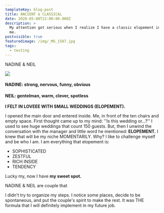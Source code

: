 ```yaml
---
templateKey: blog-post
title: ANCIENT & CLASSICAL
date: 2020-05-08T22:00:00.000Z
description: >
  My attention got serious when I realize I have a classic elopement in front of
  me.
postvisible: true
featuredimage: /img/_MG_1587.jpg
tags:
  - testing
---
```

NADINE & NEIL

![](/img/_MG_1874.jpg)

#### **NADINE:**     strong, nervous, funny, obvious

#### **NEIL:**            gentelman, warm, clever, spotless





**I FELT IN LOVEEE WITH SMALL WEDDINGS (ELOPEMENT).**

I opened the main door and entered inside. Me, in front of the ten chairs and empty space. First thought came up to my mind: ''Is this wedding or...?'' I used to see huge weddings that count 150 guests. But, then I unwind the conversation with the manager and little word he mentioned: **ELOPEMENT.** I knew that will be my niche MOMENTARILY.  Why? I like to challenge myself and be who I am. I am everything that elopement is:

* SOPHISTICATED
* ZESTFUL
* RICH INSIDE
* TENDENCY

Lucky my, now I have **my sweet spot.** 

NADINE & NEIL are couple that 

I didn't try to organize my steps. I notice some places, decide to be spontaneous, and put the couple's spirit to make the rest. It was THE formula that I will definitely implement in my future job.
